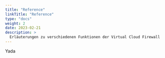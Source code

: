 ```yaml
---
title: "Reference"
linkTitle: "Reference"
type: "docs"
weight: 2
date: 2023-02-21
description: >
  Erläuterungen zu verschiedenen Funktionen der Virtual Cloud Firewall - pluscloud open
---
```


Yada
